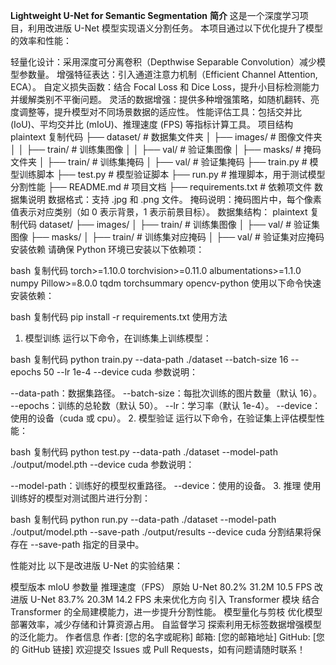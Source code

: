 **Lightweight U-Net for Semantic Segmentation**
**简介**
这是一个深度学习项目，利用改进版 U-Net 模型实现语义分割任务。
本项目通过以下优化提升了模型的效率和性能：

轻量化设计：采用深度可分离卷积（Depthwise Separable Convolution）减少模型参数量。
增强特征表达：引入通道注意力机制（Efficient Channel Attention, ECA）。
自定义损失函数：结合 Focal Loss 和 Dice Loss，提升小目标检测能力并缓解类别不平衡问题。
灵活的数据增强：提供多种增强策略，如随机翻转、亮度调整等，提升模型对不同场景数据的适应性。
性能评估工具：包括交并比 (IoU)、平均交并比 (mIoU)、推理速度 (FPS) 等指标计算工具。
项目结构
plaintext
复制代码
├── dataset/              # 数据集文件夹
│   ├── images/           # 图像文件夹
│   │   ├── train/        # 训练集图像
│   │   ├── val/          # 验证集图像
│   ├── masks/            # 掩码文件夹
│       ├── train/        # 训练集掩码
│       ├── val/          # 验证集掩码
├── train.py              # 模型训练脚本
├── test.py               # 模型验证脚本
├── run.py                # 推理脚本，用于测试模型分割性能
├── README.md             # 项目文档
├── requirements.txt      # 依赖项文件
数据集说明
数据格式：支持 .jpg 和 .png 文件。
掩码说明：掩码图片中，每个像素值表示对应类别（如 0 表示背景，1 表示前景目标）。
数据集结构：
plaintext
复制代码
dataset/
├── images/
│   ├── train/    # 训练集图像
│   ├── val/      # 验证集图像
├── masks/
│   ├── train/    # 训练集对应掩码
│   ├── val/      # 验证集对应掩码
安装依赖
请确保 Python 环境已安装以下依赖项：

bash
复制代码
torch>=1.10.0
torchvision>=0.11.0
albumentations>=1.1.0
numpy
Pillow>=8.0.0
tqdm
torchsummary
opencv-python
使用以下命令快速安装依赖：

bash
复制代码
pip install -r requirements.txt
使用方法
1. 模型训练
运行以下命令，在训练集上训练模型：

bash
复制代码
python train.py --data-path ./dataset --batch-size 16 --epochs 50 --lr 1e-4 --device cuda
参数说明：

--data-path：数据集路径。
--batch-size：每批次训练的图片数量（默认 16）。
--epochs：训练的总轮数（默认 50）。
--lr：学习率（默认 1e-4）。
--device：使用的设备（cuda 或 cpu）。
2. 模型验证
运行以下命令，在验证集上评估模型性能：

bash
复制代码
python test.py --data-path ./dataset --model-path ./output/model.pth --device cuda
参数说明：

--model-path：训练好的模型权重路径。
--device：使用的设备。
3. 推理
使用训练好的模型对测试图片进行分割：

bash
复制代码
python run.py --data-path ./dataset --model-path ./output/model.pth --save-path ./output/results --device cuda
分割结果将保存在 --save-path 指定的目录中。

性能对比
以下是改进版 U-Net 的实验结果：

模型版本	mIoU	参数量	推理速度（FPS）
原始 U-Net	80.2%	31.2M	10.5 FPS
改进版 U-Net	83.7%	20.3M	14.2 FPS
未来优化方向
引入 Transformer 模块
结合 Transformer 的全局建模能力，进一步提升分割性能。
模型量化与剪枝
优化模型部署效率，减少存储和计算资源占用。
自监督学习
探索利用无标签数据增强模型的泛化能力。
作者信息
作者: [您的名字或昵称]
邮箱: [您的邮箱地址]
GitHub: [您的 GitHub 链接]
欢迎提交 Issues 或 Pull Requests，如有问题请随时联系！

